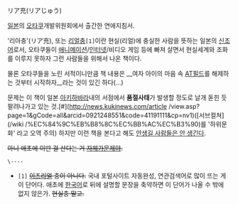 リア充(リアじゅう)

[일본](%EC%9D%BC%EB%B3%B8.md)의
[오타쿠](%EC%98%A4%ED%83%80%EC%BF%A0.md)개발위원회에서 출간한 연애지침서.

'리아충'(リア充), 또는 [리얼충](%EB%A6%AC%EC%96%BC%EC%B6%A9.md)`[1]`이란 현실(리얼)에 충실한 사람을
뜻하는 일본의 [신조어](%EC%8B%A0%EC%A1%B0%EC%96%B4.md)로서, 오타쿠들이 [애니메이션](%EC%95%A0%EB%8B%88%EB%A9%94%EC%9D%B4%EC%85%98.md)/[인터넷](%EC%9D%B8%ED%84%B0%EB%84%B7.md)/비디오 게임 등에 빠져 살면서 현실세계와 조화를 이루지 못하자 그런 사람들을 위해서 나온 책이다.

물론 오타쿠들을 노린 서적이니만큼 책 내용은 __여자 아이의 마음 속 [AT필드](AT%ED%95%84%EB%93%9C.md)를
해제하는 것부터 시작하자__라는 것이 있긴 하다(…)

문제는 이 책이 일본 [아키하바라](%EC%95%84%ED%82%A4%ED%95%98%EB%B0%94%EB%9D%BC.md)내의
서점에서 **품절사태**가 발생할 정도로 날개 돋힌 듯 팔려나가고 있는 것.[#](http://news.kukinews.com/article
/view.asp?page=1&gCode=all&arcid=0921248551&code=41191111&cp=nv1)([서브컬쳐](/wiki
/%EC%84%9C%EB%B8%8C%EC%BB%AC%EC%B3%90)를 '하위문화' 라고 오역 주의) 하지만 이런 책을 본다고 해도 [안생길 사람들은 안 생긴다](%EC%95%88%20%EC%83%9D%EA%B2%A8%EC%9A%94.md).

<del>아니 애초에 이딴 걸 산다는 거 [자체가문제야](%EB%91%90%EB%B6%84%ED%86%A0%EB%A1%A0.md).</del>

`\----`

  * `[1]` <del>[이즈리얼](%EC%9D%B4%EC%A6%88%EB%A6%AC%EC%96%BC.md) 충이 아니다.</del> 국내 포털사이트 자동완성, 연관검색어로 많이 뜨는 게 이 단어다. 애초에 [한국어](%ED%95%9C%EA%B5%AD%EC%96%B4.md)로 뒤에 설명할 문장을 축약하면 이 단어가 나올 수 밖에 없지 않은가. <del>현실충 말고.</del>

